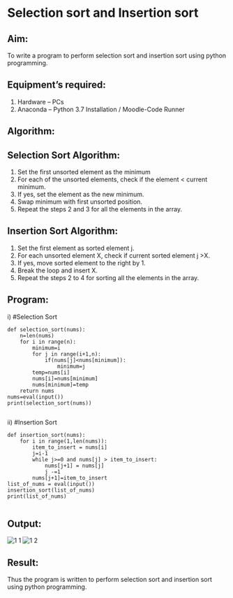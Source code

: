 # Selection sort and Insertion sort
## Aim:
To write a program to perform selection sort and insertion sort using python programming.
## Equipment’s required:
1.	Hardware – PCs
2.	Anaconda – Python 3.7 Installation / Moodle-Code Runner
## Algorithm:
## Selection Sort Algorithm:
1.	Set the first unsorted element as the minimum
2.	For each of the unsorted elements, check if the element < current minimum.
3.	If yes, set the element as the new minimum.
4.	Swap minimum with first unsorted position.
5.	Repeat the steps 2 and 3 for all the elements in the array.
## Insertion Sort Algorithm:
1.	Set the first element as sorted element j.
2.	For each unsorted element X, check if current sorted element j >X.
3.	If yes, move sorted element to the right by 1.
4.	Break the loop and insert X.
5.	Repeat the steps 2 to 4 for sorting all the elements in the array.
## Program:
i)	#Selection Sort
```
def selection_sort(nums):
    n=len(nums)
    for i in range(n):
        minimum=i
        for j in range(i+1,n):
            if(nums[j]<nums[minimum]):
                minimum=j
        temp=nums[i]
        nums[i]=nums[minimum]
        nums[minimum]=temp
    return nums
nums=eval(input())
print(selection_sort(nums))


```
ii)	#Insertion Sort
```
def insertion_sort(nums):
    for i in range(1,len(nums)):
        item_to_insert = nums[i]
        j=i-1
        while j>=0 and nums[j] > item_to_insert:
            nums[j+1] = nums[j]
            j -=1
        nums[j+1]=item_to_insert
list_of_nums = eval(input())
insertion_sort(list_of_nums)
print(list_of_nums)
    

```

## Output:

![1 1](https://user-images.githubusercontent.com/121303741/215273806-7f56db21-d4d6-40d0-a0d5-bc9f323daf61.png)
![1 2](https://user-images.githubusercontent.com/121303741/215273811-4518deb2-6716-44dc-a535-18a393c1ad0b.png)

## Result:
Thus the program is written to perform selection sort and insertion sort using python programming.

